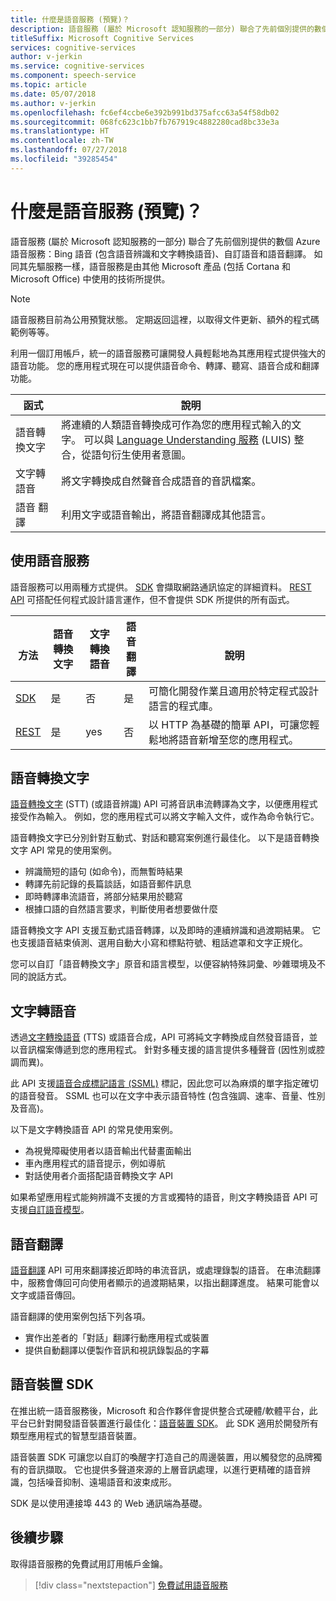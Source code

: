 ```yaml
---
title: 什麼是語音服務 (預覽)？
description: 語音服務 (屬於 Microsoft 認知服務的一部分) 聯合了先前個別提供的數個 Azure 語音服務：Bing 語音 (包含語音辨識和文字轉換語音)、自訂語音和語音翻譯。
titleSuffix: Microsoft Cognitive Services
services: cognitive-services
author: v-jerkin
ms.service: cognitive-services
ms.component: speech-service
ms.topic: article
ms.date: 05/07/2018
ms.author: v-jerkin
ms.openlocfilehash: fc6ef4ccbe6e392b991bd375afcc63a54f58db02
ms.sourcegitcommit: 068fc623c1bb7fb767919c4882280cad8bc33e3a
ms.translationtype: HT
ms.contentlocale: zh-TW
ms.lasthandoff: 07/27/2018
ms.locfileid: "39285454"
---
```

# <a name="what-is-the-speech-service-preview"></a>什麼是語音服務 (預覽)？

語音服務 (屬於 Microsoft 認知服務的一部分) 聯合了先前個別提供的數個 Azure 語音服務：Bing 語音 (包含語音辨識和文字轉換語音)、自訂語音和語音翻譯。 如同其先驅服務一樣，語音服務是由其他 Microsoft 產品 (包括 Cortana 和 Microsoft Office) 中使用的技術所提供。

> [!NOTE]
> 語音服務目前為公用預覽狀態。 定期返回這裡，以取得文件更新、額外的程式碼範例等等。

利用一個訂用帳戶，統一的語音服務可讓開發人員輕鬆地為其應用程式提供強大的語音功能。 您的應用程式現在可以提供語音命令、轉譯、聽寫、語音合成和翻譯功能。

|函式|說明|
|-|-|
|語音轉換文字|將連續的人類語音轉換成可作為您的應用程式輸入的文字。 可以與 [Language Understanding 服務](https://docs.microsoft.com/azure/cognitive-services/luis/) (LUIS) 整合，從語句衍生使用者意圖。|
|文字轉語音|將文字轉換成自然聲音合成語音的音訊檔案。|
|語音&nbsp;翻譯|利用文字或語音輸出，將語音翻譯成其他語言。|

## <a name="using-the-speech-service"></a>使用語音服務

語音服務可以用兩種方式提供。 [SDK](speech-sdk.md) 會擷取網路通訊協定的詳細資料。 [REST API](rest-apis.md) 可搭配任何程式設計語言運作，但不會提供 SDK 所提供的所有函式。

|<br>方法|語音<br>轉換文字|文字轉換<br>語音|語音<br>翻譯|<br>說明|
|-|-|-|-|-|
|[SDK](speech-sdk.md)|是|否|是|可簡化開發作業且適用於特定程式設計語言的程式庫。|
|[REST](rest-apis.md)|是|yes|否|以 HTTP 為基礎的簡單 API，可讓您輕鬆地將語音新增至您的應用程式。|

## <a name="speech-to-text"></a>語音轉換文字

[語音轉換文字](speech-to-text.md) (STT) (或語音辨識) API 可將音訊串流轉譯為文字，以便應用程式接受作為輸入。 例如，您的應用程式可以將文字輸入文件，或作為命令執行它。

語音轉換文字已分別針對互動式、對話和聽寫案例進行最佳化。 以下是語音轉換文字 API 常見的使用案例。 

* 辨識簡短的語句 (如命令)，而無暫時結果
* 轉譯先前記錄的長篇談話，如語音郵件訊息
* 即時轉譯串流語音，將部分結果用於聽寫
* 根據口語的自然語言要求，判斷使用者想要做什麼

語音轉換文字 API 支援互動式語音轉譯，以及即時的連續辨識和過渡期結果。 它也支援語音結束偵測、選用自動大小寫和標點符號、粗話遮罩和文字正規化。

您可以自訂「語音轉換文字」原音和語言模型，以便容納特殊詞彙、吵雜環境及不同的說話方式。

## <a name="text-to-speech"></a>文字轉語音

透過[文字轉換語音](text-to-speech.md) (TTS) 或語音合成，API 可將純文字轉換成自然發音語音，並以音訊檔案傳遞到您的應用程式。 針對多種支援的語言提供多種聲音 (因性別或腔調而異)。

此 API 支援[語音合成標記語言 (SSML)](speech-synthesis-markup.md) 標記，因此您可以為麻煩的單字指定確切的語音發音。 SSML 也可以在文字中表示語音特性 (包含強調、速率、音量、性別及音高)。

以下是文字轉換語音 API 的常見使用案例。

* 為視覺障礙使用者以語音輸出代替畫面輸出
* 車內應用程式的語音提示，例如導航
* 對話使用者介面搭配語音轉換文字 API

如果希望應用程式能夠辨識不支援的方言或獨特的語音，則文字轉換語音 API 可支援[自訂語音模型](how-to-customize-voice-font.md)。

## <a name="speech-translation"></a>語音翻譯

[語音翻譯](speech-translation.md) API 可用來翻譯接近即時的串流音訊，或處理錄製的語音。 在串流翻譯中，服務會傳回可向使用者顯示的過渡期結果，以指出翻譯進度。 結果可能會以文字或語音傳回。

語音翻譯的使用案例包括下列各項。

* 實作出差者的「對話」翻譯行動應用程式或裝置 
* 提供自動翻譯以便製作音訊和視訊錄製品的字幕

## <a name="speech-devices-sdk"></a>語音裝置 SDK

在推出統一語音服務後，Microsoft 和合作夥伴會提供整合式硬體/軟體平台，此平台已針對開發語音裝置進行最佳化：[語音裝置 SDK](speech-devices-sdk.md)。 此 SDK 適用於開發所有類型應用程式的智慧型語音裝置。

語音裝置 SDK 可讓您以自訂的喚醒字打造自己的周邊裝置，用以觸發您的品牌獨有的音訊擷取。 它也提供多聲道來源的上層音訊處理，以進行更精確的語音辨識，包括噪音抑制、遠場語音和波束成形。

SDK 是以使用連接埠 443 的 Web 通訊端為基礎。

## <a name="next-steps"></a>後續步驟

取得語音服務的免費試用訂用帳戶金鑰。

> [!div class="nextstepaction"]
> [免費試用語音服務](get-started.md)
